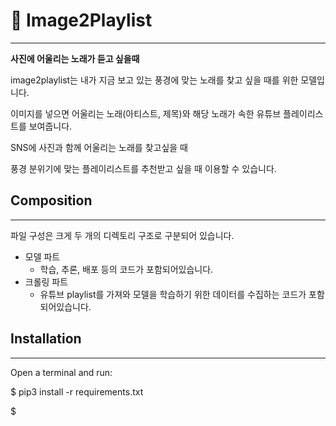 # 🎸 Image2Playlist

---

**사진에 어울리는 노래가 듣고 싶을때**

image2playlist는 내가 지금 보고 있는 풍경에 맞는 노래를 찾고 싶을 때를 위한 모델입니다.

이미지를 넣으면 어울리는 노래(아티스트, 제목)와 해당 노래가 속한 유튜브 플레이리스트를 보여줍니다.

SNS에 사진과 함께 어울리는 노래를 찾고싶을 때

풍경 분위기에 맞는 플레이리스트를 추천받고 싶을 때 이용할 수 있습니다.

## Composition

---

파일 구성은 크게 두 개의 디렉토리 구조로 구분되어 있습니다.

- 모델 파트
    - 학습, 추론, 배포 등의 코드가 포함되어있습니다.
- 크롤링 파트
    - 유튜브 playlist를 가져와 모델을 학습하기 위한 데이터를 수집하는 코드가 포함되어있습니다.

## Installation

---

Open a terminal and run:

$ pip3 install -r requirements.txt

$
